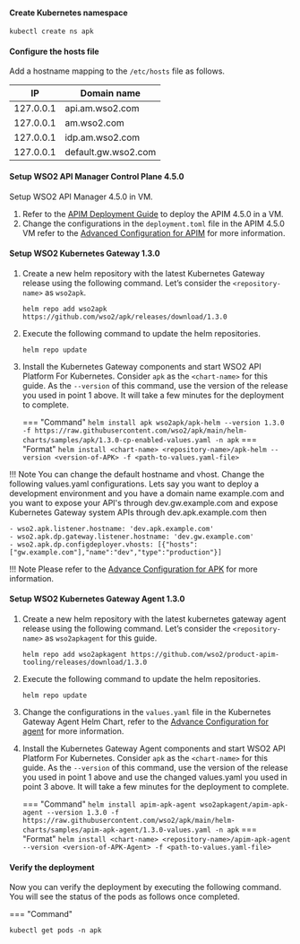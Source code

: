 
#### Create Kubernetes namespace

``` 
kubectl create ns apk
```

#### Configure the hosts file

Add a hostname mapping to the ```/etc/hosts``` file as follows.

| IP        | Domain name         |
| --------- | ------------------- |
| 127.0.0.1 | api.am.wso2.com     |
| 127.0.0.1 | am.wso2.com         |
| 127.0.0.1 | idp.am.wso2.com     |
| 127.0.0.1 | default.gw.wso2.com |

#### Setup WSO2 API Manager Control Plane 4.5.0

Setup WSO2 API Manager 4.5.0 in VM.

1. Refer to the [APIM Deployment Guide](https://apim.docs.wso2.com/en/latest/install-and-setup/install/installation-options/#2-dockerdocker-compose) to deploy the APIM 4.5.0 in a VM.
2. Change the configurations in the ```deployment.toml``` file in the APIM 4.5.0 VM refer to the [Advanced Configuration for APIM](../../../control-plane/apim-deploy/) for more information.


#### Setup WSO2 Kubernetes Gateway 1.3.0

1. Create a new helm repository with the latest Kubernetes Gateway release using the following command. Let’s consider the ```<repository-name>``` as ```wso2apk```.

    ```console
    helm repo add wso2apk https://github.com/wso2/apk/releases/download/1.3.0
    ```

2. Execute the following command to update the helm repositories.

    ```console
    helm repo update
    ```

3. Install the Kubernetes Gateway components and start WSO2 API Platform For Kubernetes. Consider ```apk``` as the ```<chart-name>``` for this guide. As the ```--version``` of this command, use the version of the release you used in point 1 above. It will take a few minutes for the deployment to complete.

    === "Command"
        ```
        helm install apk wso2apk/apk-helm --version 1.3.0 -f https://raw.githubusercontent.com/wso2/apk/main/helm-charts/samples/apk/1.3.0-cp-enabled-values.yaml -n apk
        ```
    === "Format"
        ```
        helm install <chart-name> <repository-name>/apk-helm --version <version-of-APK> -f <path-to-values.yaml-file>
        ```

!!! Note
    You can change the default hostname and vhost. Change the following values.yaml configurations. Lets say you want to deploy a development environment and you have a domain name example.com and you want to expose your API's through dev.gw.example.com and expose Kubernetes Gateway system APIs through dev.apk.example.com then

    - wso2.apk.listener.hostname: 'dev.apk.example.com'
    - wso2.apk.dp.gateway.listener.hostname: 'dev.gw.example.com'
    - wso2.apk.dp.configdeployer.vhosts: [{"hosts":["gw.example.com"],"name":"dev","type":"production"}]

!!! Note
    Please refer to the [Advance Configuration for APK](../../../control-plane/apk-deploy) for more information.


#### Setup WSO2 Kubernetes Gateway Agent 1.3.0

1. Create a new helm repository with the latest kubernetes gateway agent release using the following command. Let’s consider the ```<repository-name>``` as ```wso2apkagent``` for this guide.

    ```console
    helm repo add wso2apkagent https://github.com/wso2/product-apim-tooling/releases/download/1.3.0
    ```

2. Execute the following command to update the helm repositories.

    ```console
    helm repo update
    ```

3. Change the configurations in the ```values.yaml``` file in the Kubernetes Gateway Agent Helm Chart, refer to the [Advance Configuration for agent](../../../control-plane/apim-apk-agent-deploy) for more information.

4. Install the Kubernetes Gateway Agent components and start WSO2 API Platform For Kubernetes. Consider ```apk``` as the ```<chart-name>``` for this guide. As the ```--version``` of this command, use the version of the release you used in point 1 above and use the changed values.yaml you used in point 3 above. It will take a few minutes for the deployment to complete.

    === "Command"
        ```
        helm install apim-apk-agent wso2apkagent/apim-apk-agent --version 1.3.0 -f https://raw.githubusercontent.com/wso2/apk/main/helm-charts/samples/apim-apk-agent/1.3.0-values.yaml -n apk
        ```
    === "Format"
        ```
        helm install <chart-name> <repository-name>/apim-apk-agent --version <version-of-APK-Agent> -f <path-to-values.yaml-file>
        ```

#### Verify the deployment

Now you can verify the deployment by executing the following command. You will see the status of the pods as follows once completed.

=== "Command"
```
kubectl get pods -n apk
```
